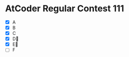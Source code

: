 # AtCoder Regular Contest 111

- [x] A
- [x] B
- [x] C
- [x] D:bookmark_tabs:
- [x] E:bookmark_tabs:
- [ ] F
